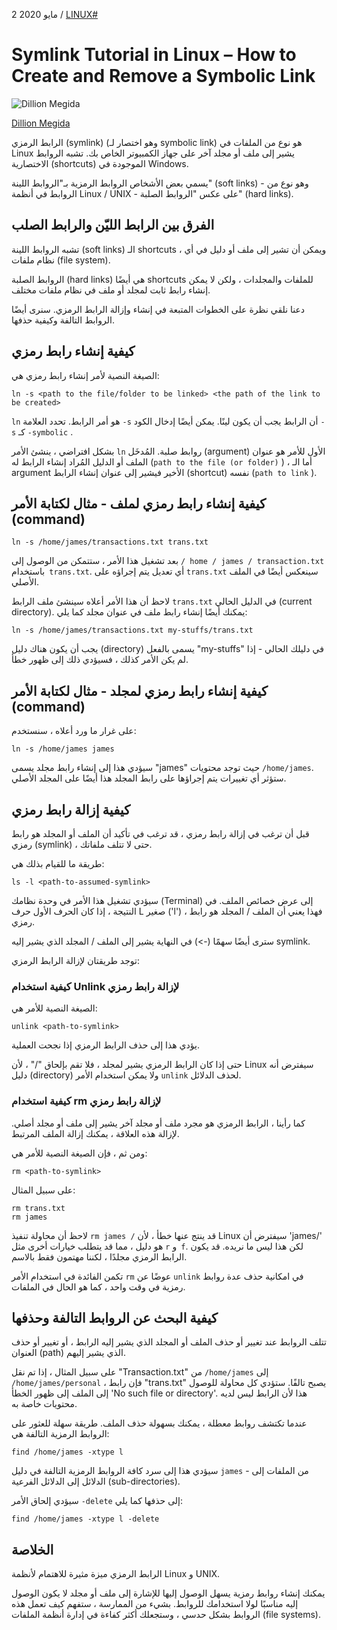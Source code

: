 2 مايو 2020 / [LINUX#](https://www.freecodecamp.org/news/tag/linux/)
# Symlink Tutorial in Linux – How to Create and Remove a Symbolic Link

![Dillion Megida](https://www.freecodecamp.org/news/content/images/size/w60/2020/02/new-me.jpg)

[Dillion Megida](https://www.freecodecamp.org/news/author/dillionmegida/)

الرابط الرمزي (symlink) (وهو اختصار لـ symbolic link) هو نوع من الملفات في Linux يشير إلى ملف أو مجلد آخر على جهاز الكمبيوتر الخاص بك. تشبه الروابط الاختصارية (shortcuts) الموجودة في Windows.

يسمي بعض الأشخاص الروابط الرمزية بـ"الروابط اللينة" (soft links) - وهو نوع من الروابط في أنظمة Linux / UNIX - على عكس "الروابط الصلبة" (hard links).

## الفرق بين الرابط الليّن والرابط الصلب

تشبه الروابط اللينة (soft links) الـ shortcuts ، ويمكن أن تشير إلى ملف أو دليل في أي نظام ملفات (file system).

الروابط الصلبة (hard links) هي أيضًا shortcuts للملفات والمجلدات ، ولكن لا يمكن إنشاء رابط ثابت لمجلد أو ملف في نظام ملفات مختلف.

دعنا نلقي نظرة على الخطوات المتبعة في إنشاء وإزالة الرابط الرمزي. سنرى أيضًا الروابط التالفة وكيفية حذفها.

## كيفية إنشاء رابط رمزي

الصيغة النصية لأمر إنشاء رابط رمزي هي:

```shell
ln -s <path to the file/folder to be linked> <the path of the link to be created>

```

`ln` هو أمر الرابط. تحدد العلامة `-s` أن الرابط يجب أن يكون لينًا. يمكن أيضًا إدخال الكود `-s` كـ `-symbolic` .  

بشكل افتراضي ، ينشئ الأمر `ln` روابط صلبة. المُدخَل (argument) الأول للأمر هو عنوان الملف أو الدليل المُراد إنشاء الرابط له (`path to the file (or folder)` ) ، أما الـ argument الأخير فيشير إلى عنوان إنشاء الرابط (shortcut) نفسه (`path to link` ). 

## كيفية إنشاء رابط رمزي لملف - مثال لكتابة الأمر (command)

```shell
ln -s /home/james/transactions.txt trans.txt

```

بعد تشغيل هذا الأمر ، ستتمكن من الوصول إلى `/ home / james / transaction.txt` باستخدام` trans.txt`. أي تعديل يتم إجراؤه على `trans.txt` سينعكس أيضًا في الملف الأصلي.

لاحظ أن هذا الأمر أعلاه سينشئ ملف الرابط `trans.txt` في الدليل الحالي (current directory). يمكنك أيضًا إنشاء رابط ملف في عنوان مجلد كما يلي:

```shell
ln -s /home/james/transactions.txt my-stuffs/trans.txt

```

يجب أن يكون هناك دليل (directory) يسمى بالفعل "my-stuffs" في دليلك الحالي - إذا لم يكن الأمر كذلك ، فسيؤدي ذلك إلى ظهور خطأ.

## كيفية إنشاء رابط رمزي لمجلد - مثال لكتابة الأمر (command)

على غرار ما ورد أعلاه ، سنستخدم:

```shell
ln -s /home/james james

```
سيؤدي هذا إلى إنشاء رابط مجلد يسمى "james" حيث توجد محتويات `/home/james`. ستؤثر أي تغييرات يتم إجراؤها على رابط المجلد هذا أيضًا على المجلد الأصلي.

## كيفية إزالة رابط رمزي

قبل أن ترغب في إزالة رابط رمزي ، قد ترغب في تأكيد أن الملف أو المجلد هو رابط رمزي (symlink) ، حتى لا تتلف ملفاتك.

طريقة ما للقيام بذلك هي:

```shell
ls -l <path-to-assumed-symlink>

```

سيؤدي تشغيل هذا الأمر في وحدة نظامك (Terminal) إلى عرض خصائص الملف. في النتيجة ، إذا كان الحرف الأول حرف L صغير ('l') ، فهذا يعني أن الملف / المجلد هو رابط رمزي.

سترى أيضًا سهمًا (->) في النهاية يشير إلى الملف / المجلد الذي يشير إليه symlink.

توجد طريقتان لإزالة الرابط الرمزي:

### كيفية استخدام Unlink لإزالة رابط رمزي

الصيغة النصية للأمر هي:

```shell
unlink <path-to-symlink>

```

يؤدي هذا إلى حذف الرابط الرمزي إذا نجحت العملية.

حتى إذا كان الرابط الرمزي يشير لمجلد ، فلا تقم بإلحاق "/" ، لأن Linux سيفترض أنه دليل (directory) ولا يمكن استخدام الأمر `unlink` لحذف الدلائل.

### كيفية استخدام rm لإزالة رابط رمزي
كما رأينا ، الرابط الرمزي هو مجرد ملف أو مجلد آخر يشير إلى ملف أو مجلد أصلي. لإزالة هذه العلاقة ، يمكنك إزالة الملف المرتبط.

ومن ثم ، فإن الصيغة النصية للأمر هي:

```shell
rm <path-to-symlink>

```

على سبيل المثال:

```shell
rm trans.txt
rm james

```

لاحظ أن محاولة تنفيذ `rm james /` قد ينتج عنها خطأ ، لأن Linux سيفترض أن 'james/' هو دليل ، مما قد يتطلب خيارات أخرى مثل `r` و` f`. لكن هذا ليس ما نريده. قد يكون الرابط الرمزي مجلدًا ، لكننا مهتمون فقط بالاسم.

تكمن الفائدة في استخدام الأمر `rm` عوضًا عن `unlink` في امكانية حذف عدة روابط رمزية في وقت واحد ، كما هو الحال في الملفات.

## كيفية البحث عن الروابط التالفة وحذفها

تتلف الروابط عند تغيير أو حذف الملف أو المجلد الذي يشير إليه الرابط ، أو تغيير أو حذف العنوان (path) الذي يشير إليهم.

على سبيل المثال ، إذا تم نقل "Transaction.txt" من `/home/james` إلى `/home/james/personal` ، فإن رابط "trans.txt" يصبح تالفًا. ستؤدي كل محاولة للوصول إلى الملف إلى ظهور الخطأ 'No such file or directory'. هذا لأن الرابط ليس لديه محتويات خاصة به.

عندما تكتشف روابط معطلة ، يمكنك بسهولة حذف الملف. طريقة سهلة للعثور على الروابط الرمزية التالفة هي:

```shell
find /home/james -xtype l

```

سيؤدي هذا إلى سرد كافة الروابط الرمزية التالفة في دليل `james` - من الملفات إلى الدلائل إلى الدلائل الفرعية (sub-directories).

سيؤدي إلحاق الأمر  `-delete` إلى حذفها كما يلي:

```shell
find /home/james -xtype l -delete

```

## الخلاصة

الرابط الرمزي ميزة مثيرة للاهتمام لأنظمة Linux و UNIX.

يمكنك إنشاء روابط رمزية يسهل الوصول إليها للإشارة إلى ملف أو مجلد لا يكون الوصول إليه مناسبًا لولا استخدامك للروابط. بشيء من الممارسة ، ستفهم كيف تعمل هذه الروابط بشكل حدسي ، وستجعلك أكثر كفاءة في إدارة أنظمة الملفات (file systems).
















